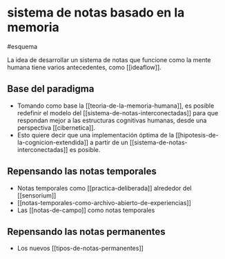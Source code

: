 # sistema de notas basado en la memoria
#esquema 

La idea de desarrollar un sistema de notas que funcione como la mente humana tiene varios antecedentes, como [[ideaflow]].

## Base del paradigma

- Tomando como base la [[teoria-de-la-memoria-humana]], es posible redefinir el modelo del [[sistema-de-notas-interconectadas]] para que respondan mejor a las estructuras cognitivas humanas, desde una perspectiva [[cibernetica]].
- Esto quiere decir que una implementación óptima de la [[hipotesis-de-la-cognicion-extendida]] a partir de un [[sistema-de-notas-interconectadas]] es posible.

## Repensando las notas temporales

- Notas temporales como [[practica-deliberada]] alrededor del [[sensorium]]
- [[notas-temporales-como-archivo-abierto-de-experiencias]]
- Las [[notas-de-campo]] como notas temporales

## Repensando las notas permanentes

- Los nuevos [[tipos-de-notas-permanentes]] 
